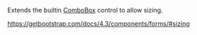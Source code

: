 Extends the builtin [ComboBox](~/controls/builtin/ComboBox) control to allow sizing.

<https://getbootstrap.com/docs/4.3/components/forms/#sizing>